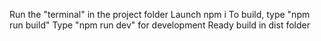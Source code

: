 Run the "terminal" in the project folder
Launch npm i
To build, type "npm run build"
Type "npm run dev" for development
Ready build in dist folder